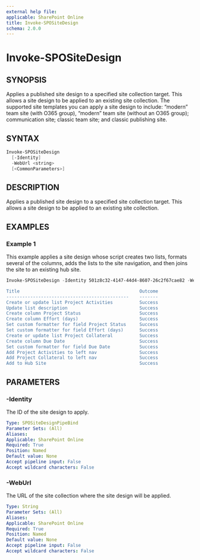```yaml
---
external help file: 
applicable: SharePoint Online
title: Invoke-SPOSiteDesign
schema: 2.0.0
---
```


# Invoke-SPOSiteDesign

## SYNOPSIS

Applies a published site design to a specified site collection target. This allows a site design to be applied to an existing site collection. The supported site templates you can apply a site design to include: “modern” team site (with O365 group), “modern” team site (without an O365 group); communication site; classic team site; and classic publishing site.

## SYNTAX

```powershell
Invoke-SPOSiteDesign
  [-Identity]
  -WebUrl <string>
  [<CommonParameters>]
```

## DESCRIPTION

Applies a published site design to a specified site collection target. This allows a site design to be applied to an existing site collection.

## EXAMPLES

### Example 1

This example applies a site design whose script creates two lists, formats several of the columns, adds the lists to the site navigation, and then joins the site to an existing hub site.

```powershell
Invoke-SPOSiteDesign -Identity 501z8c32-4147-44d4-8607-26c2f67cae82 -WebUrl "https://contoso.sharepoint.com/sites/projectgo”

Title                                             Outcome
----------------------------------------------    -------
Create or update list Project Activities          Success
Update list description                           Success
Create column Project Status                      Success
Create column Effort (days)                       Success
Set custom formatter for field Project Status     Success
Set custom formatter for field Effort (days)      Success
Create or update list Project Collateral          Success
Create column Due Date                            Success
Set custom formatter for field Due Date           Success
Add Project Activities to left nav                Success
Add Project Collateral to left nav                Success
Add to Hub Site                                   Success
```

## PARAMETERS

### -Identity
The ID of the site design to apply.

```yaml
Type: SPOSiteDesignPipeBind
Parameter Sets: (All)
Aliases: 
Applicable: SharePoint Online
Required: True 
Position: Named
Default value: None
Accept pipeline input: False
Accept wildcard characters: False  
```

### -WebUrl
The URL of the site collection where the site design will be applied.

```yaml
Type: String
Parameter Sets: (All)
Aliases: 
Applicable: SharePoint Online
Required: True 
Position: Named
Default value: None
Accept pipeline input: False
Accept wildcard characters: False  
```

